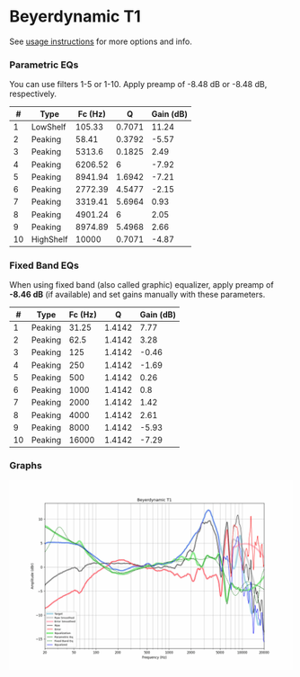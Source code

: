 # Beyerdynamic T1
See [usage instructions](https://github.com/jaakkopasanen/AutoEq#usage) for more options and info.

### Parametric EQs
You can use filters 1-5 or 1-10. Apply preamp of -8.48 dB or -8.48 dB, respectively.

|   # | Type      |   Fc (Hz) |      Q |   Gain (dB) |
|-----|-----------|-----------|--------|-------------|
|   1 | LowShelf  |    105.33 | 0.7071 |       11.24 |
|   2 | Peaking   |     58.41 | 0.3792 |       -5.57 |
|   3 | Peaking   |   5313.6  | 0.1825 |        2.49 |
|   4 | Peaking   |   6206.52 | 6      |       -7.92 |
|   5 | Peaking   |   8941.94 | 1.6942 |       -7.21 |
|   6 | Peaking   |   2772.39 | 4.5477 |       -2.15 |
|   7 | Peaking   |   3319.41 | 5.6964 |        0.93 |
|   8 | Peaking   |   4901.24 | 6      |        2.05 |
|   9 | Peaking   |   8974.89 | 5.4968 |        2.66 |
|  10 | HighShelf |  10000    | 0.7071 |       -4.87 |

### Fixed Band EQs
When using fixed band (also called graphic) equalizer, apply preamp of **-8.46 dB** (if available) and set gains manually with these parameters.

|   # | Type    |   Fc (Hz) |      Q |   Gain (dB) |
|-----|---------|-----------|--------|-------------|
|   1 | Peaking |     31.25 | 1.4142 |        7.77 |
|   2 | Peaking |     62.5  | 1.4142 |        3.28 |
|   3 | Peaking |    125    | 1.4142 |       -0.46 |
|   4 | Peaking |    250    | 1.4142 |       -1.69 |
|   5 | Peaking |    500    | 1.4142 |        0.26 |
|   6 | Peaking |   1000    | 1.4142 |        0.8  |
|   7 | Peaking |   2000    | 1.4142 |        1.42 |
|   8 | Peaking |   4000    | 1.4142 |        2.61 |
|   9 | Peaking |   8000    | 1.4142 |       -5.93 |
|  10 | Peaking |  16000    | 1.4142 |       -7.29 |

### Graphs
![](./Beyerdynamic%20T1.png)
